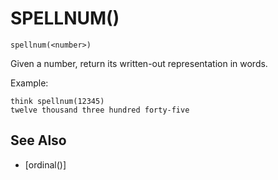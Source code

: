 # SPELLNUM()
`spellnum(<number>)`

  Given a number, return its written-out representation in words.

  Example:
```
think spellnum(12345)
twelve thousand three hundred forty-five
```


## See Also
- [ordinal()]

